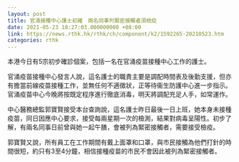 ```yaml
---
layout: post
title: 官涌接種中心護士初確　兩名同事列緊密接觸者須檢疫
date: 2021-05-23 18:27:03.000000000 +08:00
link: https://news.rthk.hk/rthk/ch/component/k2/1592265-20210523.htm
categories: rthk
---
```


本港今日有5宗初步確診個案，包括一名在官涌疫苗接種中心工作的護士。

官涌疫苗接種中心發言人說，這名護士的職責主要是調配時間表及後勤支援，但亦有擔當前線疫苗接種工作，並無任何不適徵狀，正等待衞生防護中心進一步指示。官涌疫苗中心今晚將按既定程序進行徹底消毒，明天將調配充足人手，如常運作。

中心醫務總監郭寶賢接受本台查詢說，這名護士昨日最後一日上班，她本身未接種疫苗，同日因應中心要求，接受每兩星期一次的檢測，結果對病毒呈陽性。初步了解，有兩名同事日前曾與她一起午膳，會被列為緊密接觸者，需要接受檢疫。

郭寶賢又說，所有員工在工作期間有戴上面罩和口罩，與市民接觸為他們打針的時間很短，約只有3至4分鐘，相信接種疫苗的市民不會因此被列為緊密接觸者。
